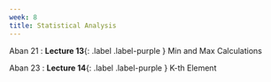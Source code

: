 ```yaml
---
week: 8
title: Statistical Analysis
---
```


Aban 21
: **Lecture 13**{: .label .label-purple } Min and Max Calculations

Aban 23
: **Lecture 14**{: .label .label-purple } K-th Element